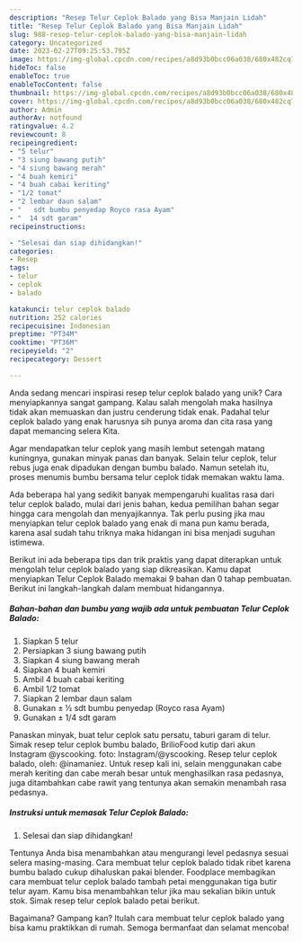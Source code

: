 ```yaml
---
description: "Resep Telur Ceplok Balado yang Bisa Manjain Lidah"
title: "Resep Telur Ceplok Balado yang Bisa Manjain Lidah"
slug: 988-resep-telur-ceplok-balado-yang-bisa-manjain-lidah
category: Uncategorized
date: 2023-02-27T09:25:53.795Z
image: https://img-global.cpcdn.com/recipes/a8d93b0bcc06a038/680x482cq70/telur-ceplok-balado-foto-resep-utama.jpg
hideToc: false
enableToc: true
enableTocContent: false
thumbnail: https://img-global.cpcdn.com/recipes/a8d93b0bcc06a038/680x482cq70/telur-ceplok-balado-foto-resep-utama.jpg
cover: https://img-global.cpcdn.com/recipes/a8d93b0bcc06a038/680x482cq70/telur-ceplok-balado-foto-resep-utama.jpg
author: Admin
authorAv: notfound
ratingvalue: 4.2
reviewcount: 8
recipeingredient:
- "5 telur"
- "3 siung bawang putih"
- "4 siung bawang merah"
- "4 buah kemiri"
- "4 buah cabai keriting"
- "1/2 tomat"
- "2 lembar daun salam"
- "   sdt bumbu penyedap Royco rasa Ayam"
- "  14 sdt garam"
recipeinstructions:

- "Selesai dan siap dihidangkan!"
categories:
- Resep
tags:
- telur
- ceplok
- balado

katakunci: telur ceplok balado 
nutrition: 252 calories
recipecuisine: Indonesian
preptime: "PT34M"
cooktime: "PT36M"
recipeyield: "2"
recipecategory: Dessert

---
```





Anda sedang mencari inspirasi resep telur ceplok balado yang unik? Cara menyiapkannya sangat gampang. Kalau salah mengolah maka hasilnya tidak akan memuaskan dan justru cenderung tidak enak. Padahal telur ceplok balado yang enak harusnya sih punya aroma dan cita rasa yang dapat memancing selera Kita.





Agar mendapatkan telur ceplok yang masih lembut setengah matang kuningnya, gunakan minyak panas dan banyak. Selain telur ceplok, telur rebus juga enak dipadukan dengan bumbu balado. Namun setelah itu, proses menumis bumbu bersama telur ceplok tidak memakan waktu lama.

Ada beberapa hal yang sedikit banyak mempengaruhi kualitas rasa dari telur ceplok balado, mulai dari jenis bahan, kedua pemilihan bahan segar hingga cara mengolah dan menyajikannya. Tak perlu pusing jika mau menyiapkan telur ceplok balado yang enak di mana pun kamu berada, karena asal sudah tahu triknya maka hidangan ini bisa menjadi suguhan istimewa.






Berikut ini ada beberapa tips dan trik praktis yang dapat diterapkan untuk mengolah telur ceplok balado yang siap dikreasikan. Kamu dapat menyiapkan Telur Ceplok Balado memakai 9 bahan dan 0 tahap pembuatan. Berikut ini langkah-langkah dalam membuat hidangannya.

<!--inarticleads1-->

##### Bahan-bahan dan bumbu yang wajib ada untuk pembuatan Telur Ceplok Balado:

1. Siapkan 5 telur
1. Persiapkan 3 siung bawang putih
1. Siapkan 4 siung bawang merah
1. Siapkan 4 buah kemiri
1. Ambil 4 buah cabai keriting
1. Ambil 1/2 tomat
1. Siapkan 2 lembar daun salam
1. Gunakan  ± ½ sdt bumbu penyedap (Royco rasa Ayam)
1. Gunakan  ± 1/4 sdt garam


Panaskan minyak, buat telur ceplok satu persatu, taburi garam di telur. Simak resep telur ceplok bumbu balado, BrilioFood kutip dari akun Instagram @yscooking. foto: Instagram/@yscooking. Resep telur ceplok balado, oleh: @inamaniez. Untuk resep kali ini, selain menggunakan cabe merah keriting dan cabe merah besar untuk menghasilkan rasa pedasnya, juga ditambahkan cabe rawit yang tentunya akan semakin menambah rasa pedasnya. 

<!--inarticleads2-->

##### Instruksi untuk memasak Telur Ceplok Balado:


1. Selesai dan siap dihidangkan!

Tentunya Anda bisa menambahkan atau mengurangi level pedasnya sesuai selera masing-masing. Cara membuat telur ceplok balado tidak ribet karena bumbu balado cukup dihaluskan pakai blender. Foodplace membagikan cara membuat telur ceplok balado tambah petai menggunakan tiga butir telur ayam. Kamu bisa menambahkan telur jika mau sekalian bikin untuk stok. Simak resep telur ceplok balado petai berikut. 

Bagaimana? Gampang kan? Itulah cara membuat telur ceplok balado yang bisa kamu praktikkan di rumah. Semoga bermanfaat dan selamat mencoba!
